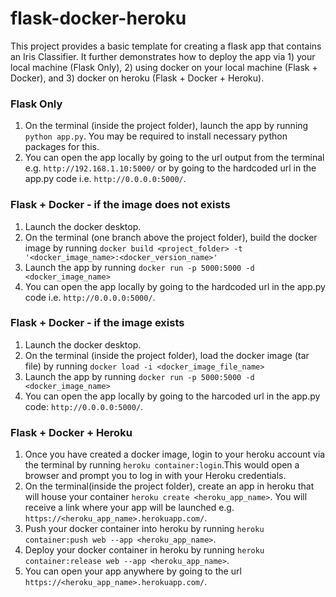 # flask-docker-heroku

This project provides a basic template for creating a flask app that contains an Iris Classifier. 
It further demonstrates how to deploy the app via 1) your local machine (Flask Only), 
2) using docker on your local machine (Flask + Docker), and 3) docker on heroku (Flask + Docker + Heroku). 

### Flask Only
1. On the terminal (inside the project folder), launch the app by running `python app.py`. 
You may be required to install necessary python packages for this.
2. You can open the app locally by going to the url output from the terminal e.g. `http://192.168.1.10:5000/` or 
by going to the hardcoded url in the app.py code i.e. `http://0.0.0.0:5000/`.

### Flask + Docker - if the image does not exists
1. Launch the docker desktop.
2. On the terminal (one branch above the project folder), build the docker image by running `docker build <project_folder> -t '<docker_image_name>:<docker_version_name>'`
3. Launch the app by running `docker run -p 5000:5000 -d <docker_image_name>`
4. You can open the app locally by going to the hardcoded url in the app.py code i.e. `http://0.0.0.0:5000/`.

### Flask + Docker - if the image exists
1. Launch the docker desktop.
2. On the terminal (inside the project folder), load the docker image (tar file) by running `docker load -i <docker_image_file_name>`
3. Launch the app by running `docker run -p 5000:5000 -d <docker_image_name>`
4. You can open the app locally by going to the harcoded url in the app.py code: `http://0.0.0.0:5000/`.

### Flask + Docker + Heroku
1. Once you have created a docker image, login to your heroku account via the terminal by 
running `heroku container:login`.This would open a browser and prompt you to log in with your Heroku credentials.
2. On the terminal(inside the project folder), create an app in heroku that will house your container 
`heroku create <heroku_app_name>`. You will receive a link where your app will be launched e.g. 
`https://<heroku_app_name>.herokuapp.com/`.
3. Push your docker container into heroku by running `heroku container:push web --app <heroku_app_name>`.
4. Deploy your docker container in heroku by running `heroku container:release web --app <heroku_app_name>`.
5. You can open your app anywhere by going to the url `https://<heroku_app_name>.herokuapp.com/`.